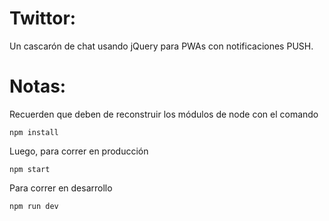 # Twittor:

Un cascarón de chat usando jQuery para PWAs con notificaciones PUSH.

# Notas:
Recuerden que deben de reconstruir los módulos de node con el comando

```
npm install
```

Luego, para correr en producción
```
npm start
```

Para correr en desarrollo
```
npm run dev
```
